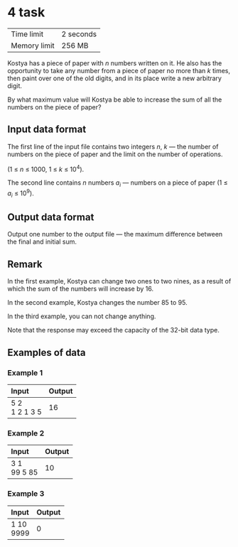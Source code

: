 # 4 task
<table>
  <tr>
      <td>Time limit</td>
      <td>2 seconds</td>
  </tr>
  <tr>
      <td>Memory limit</td>
      <td>256 MB</td>
  </tr>
</table>

Kostya has a piece of paper with *n* numbers written on it. He also has the opportunity to take any number from a piece of paper no more than 
*k* times, then paint over one of the old digits, and in its place write a new arbitrary digit.  

By what maximum value will Kostya be able to increase the sum of all the numbers on the piece of paper?

## Input data format
The first line of the input file contains two integers *n*, *k* — the number of numbers on the piece of paper and the limit on the number of 
operations.  

(1 ≤ *n* ≤ 1000, 1 ≤ *k* ≤ 10<sup>4</sup>)﻿.  

The second line contains *n* numbers *a<sub>i</sub>* — numbers on a piece of paper (1 ≤ *a<sub>i</sub>* ≤ 10<sup>9</sup>).

## Output data format
Output one number to the output file — the maximum difference between the final and initial sum.

## Remark
In the first example, Kostya can change two ones to two nines, as a result of which the sum of the numbers will increase by 16.  

In the second example, Kostya changes the number 85 to 95.  

In the third example, you can not change anything.  

Note that the response may exceed the capacity of the 32-bit data type.

## Examples of data

### Example 1
<table>
  <thead>
    <tr>
      <th align= "left">Input</th>
      <th align= "left">Output</th>
    </tr>
  </thead>
  <tbody>
    <tr>
      <td>
		5 2</br>
		1 2 1 3 5
      </td>
      <td>
        16
	  </td>
    </tr>
  </tbody>
</table>

### Example 2
<table>
  <thead>
    <tr>
      <th align= "left">Input</th>
      <th align= "left">Output</th>
    </tr>
  </thead>
  <tbody>
    <tr>
      <td>
		3 1</br>
		99 5 85
      </td>
      <td>
        10
	  </td>
    </tr>
  </tbody>
</table>

### Example 3
<table>
  <thead>
    <tr>
      <th align= "left">Input</th>
      <th align= "left">Output</th>
    </tr>
  </thead>
  <tbody>
    <tr>
      <td>
		1 10</br>
		9999
      </td>
      <td>
        0
	  </td>
    </tr>
  </tbody>
</table>
